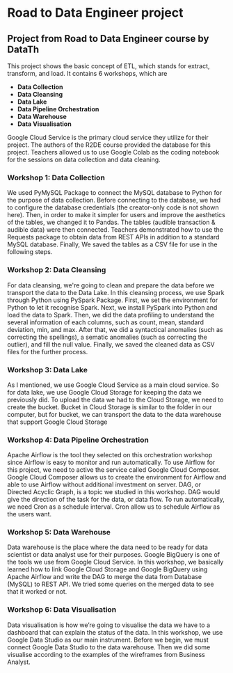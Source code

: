 # Road to Data Engineer project
## Project from Road to Data Engineer course by DataTh

This project shows the basic concept of ETL, which stands for extract, transform, and load. It contains 6 workshops, which are
* **Data Collection**
* **Data Cleansing**
* **Data Lake**
* **Data Pipeline Orchestration**
* **Data Warehouse**
* **Data Visualisation**

Google Cloud Service is the primary cloud service they utilize for their project. The authors of the R2DE course provided the database for this project. Teachers allowed us to use Google Colab as the coding notebook for the sessions on data collection and data cleaning.

### Workshop 1: Data Collection
We used PyMySQL Package to connect the MySQL database to Python for the purpose of data collection. Before connecting to the database, we had to configure the database credentials (the creator-only code is not shown here).
Then, in order to make it simpler for users and improve the aesthetics of the tables, we changed it to Pandas. The tables (audible transaction & audible data) were then connected.
Teachers demonstrated how to use the Requests package to obtain data from REST APIs in addition to a standard MySQL database.
Finally, We saved the tables as a CSV file for use in the following steps.

### Workshop 2: Data Cleansing
For data cleansing, we're going to clean and prepare the data before we transport the data to the Data Lake. In this cleansing process, we use Spark through Python using PySpark Package.
First, we set the environment for Python to let it recognise Spark. Next, we install PySpark into Python and load the data to Spark. Then, we did the data profiling to understand the several information of each columns, such as count, mean, standard deviation, min, and max. After that, we did a syntactical anomalies (such as correcting the spellings), a sematic anomalies (such as correcting the outlier), and fill the null value. Finally, we saved the cleaned data as CSV files for the further process.

### Workshop 3: Data Lake
As I mentioned, we use Google Cloud Service as a main cloud service. So for data lake, we use Google Cloud Storage for keeping the data we previously did. 
To upload the data we had to the Cloud Storage, we need to create the bucket. Bucket in Cloud Storage is similar to the folder in our computer, but for bucket, we can transport the data to the data warehouse that support Google Cloud Storage

### Workshop 4: Data Pipeline Orchestration
Apache Airflow is the tool they selected on this orchestration workshop since Airflow is easy to monitor and run automatically. To use Airflow for this project, we need to active the service called Google Cloud Composer. Google Cloud Composer allows us to create the environment for Airflow and able to use Airflow without additional investment on server. DAG, or Directed Acyclic Graph, is a topic we studied in this workshop. DAG would give the direction of the task for the data, or data flow. To run automatically, we need Cron as a schedule interval. Cron allow us to schedule Airflow as the users want.

### Workshop 5: Data Warehouse
Data warehouse is the place where the data need to be ready for data scientist or data analyst use for their purposes. Google BigQuery is one of the tools we use from Google Cloud Service. In this workshop, we basically learned how to link Google Cloud Storage and Google BigQuery using Apache Airflow and write the DAG to merge the data from Database (MySQL) to REST API. We tried some queries on the merged data to see that it worked or not.

### Workshop 6: Data Visualisation 
Data visualisation is how we’re going to visualise the data we have to a dashboard that can explain the status of the data. In this workshop, we use Google Data Studio as our main instrument. Before we begin, we must connect Google Data Studio to the data warehouse. Then we did some visualise according to the examples of the wireframes from Business Analyst.
